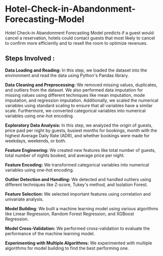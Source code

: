 # Hotel-Check-in-Abandonment-Forecasting-Model
Hotel Check-in Abandonment Forecasting Model predicts if a guest would cancel a reservation, hotels could contact guests that most likely to cancel to confirm more efficiently and to resell the room to optimize revenues.
## Steps Involved :
**Data Loading and Reading:** In this step, we loaded the dataset into the environment and read the data using Python's Pandas library.

**Data Cleaning and Preprocessing:** We removed missing values, duplicates, and outliers from the dataset. We also performed data imputation for missing values using different techniques like mean imputation, mode imputation, and regression imputation. Additionally, we scaled the numerical variables using standard scaling to ensure that all variables have a similar scale. Furthermore, we converted categorical variables into numerical variables using one-hot encoding.

**Exploratory Data Analysis:** In this step, we analyzed the origin of guests, price paid per night by guests, busiest months for bookings, month with the highest Average Daily Rate (ADR), and whether bookings were made for weekdays, weekends, or both.

**Feature Engineering:** We created new features like total number of guests, total number of nights booked, and average price per night.

**Feature Encoding:** We transformed categorical variables into numerical variables using one-hot encoding.

**Outlier Detection and Handling:** We detected and handled outliers using different techniques like Z-score, Tukey's method, and Isolation Forest.

**Feature Selection:** We selected important features using correlation and univariate analysis.

**Model Building**: We built a machine learning model using various algorithms like Linear Regression, Random Forest Regression, and XGBoost Regression.

**Model Cross-Validation:** We performed cross-validation to evaluate the performance of the machine learning model.

**Experimenting with Multiple Algorithms:** We experimented with multiple algorithms for model building to find the best performing one.
